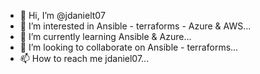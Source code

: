 - 👋 Hi, I’m @jdanielt07
- 👀 I’m interested in Ansible - terraforms - Azure & AWS...
- 🌱 I’m currently learning Ansible & Azure...
- 💞️ I’m looking to collaborate on Ansible - terraforms...
- 📫 How to reach me jdaniel07...

<!---
jdanielt07/jdanielt07 is a ✨ special ✨ repository because its `README.md` (this file) appears on your GitHub profile.
You can click the Preview link to take a look at your changes.
--->
